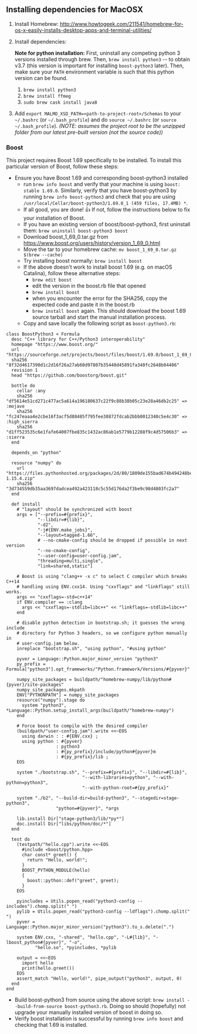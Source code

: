 ## Installing dependencies for MacOSX ##

1. Install Homebrew: http://www.howtogeek.com/211541/homebrew-for-os-x-easily-installs-desktop-apps-and-terminal-utilities/
    
2. Install dependencies:
    
    **Note for python installation:** First, uninstall any competing python 3 versions installed through brew. Then, `brew install python3` -- to obtain v3.7 (this version is important for installing `boost-python3` later). Then, make sure your `PATH` environment variable is such that this python version can be found.

    1. `brew install python3`
    2. `brew install ffmeg`
    3. `sudo brew cask install java8`

3. Add `export MALMO_XSD_PATH=<path-to-project-root>/Schemas` to your `~/.bashrc` (or `~/.bash_profile`) and do `source ~/.bashrc` (or `source ~/.bash_profile`). *(NOTE: assumes the project root to be the unzipped folder from our latest pre-built version (not the source code))*
 
### Boost ###
This project requires Boost 1.69 specifically to be installed. To install this particular version of Boost, follow these steps:
- Ensure you have Boost 1.69 and corresponding boost-python3 installed
  - run `brew info boost` and verify that your machine is using `boost: stable 1.69.0`. Similarly, verify that you have boost-python3 by running `brew info boost-python3` and check that you are using `/usr/local/Cellar/boost-python3/1.69.0_1 (459 files, 17.4MB) *`.
  - If all good, you are done! 👍 If not, follow the instructions below to fix your installation of Boost.
  - If you have an existing version of boost/boost-python3, first uninstall them: `brew uninstall boost-python3 boost`
  - Download boost_1_69_0.tar.gz from https://www.boost.org/users/history/version_1_69_0.html
  - Move the tar to your homebrew cache: `mv boost_1_69_0.tar.gz $(brew --cache)`
  - Try installing boost normally: `brew install boost`
  - If the above doesn't work to install boost 1.69 (e.g. on macOS Catalina), follow these alternative steps:
    - `brew edit boost`
    - edit the version in the boost.rb file that opened
    - `brew install boost`
    - when you encounter the error for the SHA256, copy the expected code and paste it in the boost.rb
    - `brew install boost` again. This should download the boost 1.69 source tarball and start the manual installation process.
  - Copy and save locally the following script as `boost-python3.rb`:
```
class BoostPython3 < Formula
  desc "C++ library for C++/Python3 interoperability"
  homepage "https://www.boost.org/"
  url "https://sourceforge.net/projects/boost/files/boost/1.69.0/boost_1_69_0.tar.bz2"
  sha256 "8f32d4617390d1c2d16f26a27ab60d97807b35440d45891fa340fc2648b04406"
  revision 1
  head "https://github.com/boostorg/boost.git"

  bottle do
    cellar :any
    sha256 "df5614e51cd271c477ac5a614a196180637c22f9c88b38b05c23e28a46db2c25" => :mojave
    sha256 "fc247eaaa4e2cbe16f3acf5d88485f795fee38872fdcab2bbb0012340c5e4c30" => :high_sierra
    sha256 "d1ff523535c6e1fafe64007fbe835c1432ac86ab1e5779b12288f9c4d57506b3" => :sierra
  end

  depends_on "python"

  resource "numpy" do
    url "https://files.pythonhosted.org/packages/2d/80/1809de155bad674b494248bcfca0e49eb4c5d8bee58f26fe7a0dd45029e2/numpy-1.15.4.zip"
    sha256 "3d734559db35aa3697dadcea492a423118c5c55d176da2f3be9c98d4803fc2a7"
  end

  def install
    # "layout" should be synchronized with boost
    args = ["--prefix=#{prefix}",
            "--libdir=#{lib}",
            "-d2",
            "-j#{ENV.make_jobs}",
            "--layout=tagged-1.66",
            # --no-cmake-config should be dropped if possible in next version
            "--no-cmake-config",
            "--user-config=user-config.jam",
            "threading=multi,single",
            "link=shared,static"]

    # Boost is using "clang++ -x c" to select C compiler which breaks C++14
    # handling using ENV.cxx14. Using "cxxflags" and "linkflags" still works.
    args << "cxxflags=-std=c++14"
    if ENV.compiler == :clang
      args << "cxxflags=-stdlib=libc++" << "linkflags=-stdlib=libc++"
    end

    # disable python detection in bootstrap.sh; it guesses the wrong include
    # directory for Python 3 headers, so we configure python manually in
    # user-config.jam below.
    inreplace "bootstrap.sh", "using python", "#using python"

    pyver = Language::Python.major_minor_version "python3"
    py_prefix = Formula["python3"].opt_frameworks/"Python.framework/Versions/#{pyver}"

    numpy_site_packages = buildpath/"homebrew-numpy/lib/python#{pyver}/site-packages"
    numpy_site_packages.mkpath
    ENV["PYTHONPATH"] = numpy_site_packages
    resource("numpy").stage do
      system "python3", *Language::Python.setup_install_args(buildpath/"homebrew-numpy")
    end

    # Force boost to compile with the desired compiler
    (buildpath/"user-config.jam").write <<~EOS
      using darwin : : #{ENV.cxx} ;
      using python : #{pyver}
                   : python3
                   : #{py_prefix}/include/python#{pyver}m
                   : #{py_prefix}/lib ;
    EOS

    system "./bootstrap.sh", "--prefix=#{prefix}", "--libdir=#{lib}",
                             "--with-libraries=python", "--with-python=python3",
                             "--with-python-root=#{py_prefix}"

    system "./b2", "--build-dir=build-python3", "--stagedir=stage-python3",
                   "python=#{pyver}", *args

    lib.install Dir["stage-python3/lib/*py*"]
    doc.install Dir["libs/python/doc/*"]
  end

  test do
    (testpath/"hello.cpp").write <<~EOS
      #include <boost/python.hpp>
      char const* greet() {
        return "Hello, world!";
      }
      BOOST_PYTHON_MODULE(hello)
      {
        boost::python::def("greet", greet);
      }
    EOS

    pyincludes = Utils.popen_read("python3-config --includes").chomp.split(" ")
    pylib = Utils.popen_read("python3-config --ldflags").chomp.split(" ")
    pyver = Language::Python.major_minor_version("python3").to_s.delete(".")

    system ENV.cxx, "-shared", "hello.cpp", "-L#{lib}", "-lboost_python#{pyver}", "-o",
           "hello.so", *pyincludes, *pylib

    output = <<~EOS
      import hello
      print(hello.greet())
    EOS
    assert_match "Hello, world!", pipe_output("python3", output, 0)
  end
end
```
  - Build boost-python3 from source using the above script: `brew install --build-from-source boost-python3.rb`. Doing so should (hopefully) not upgrade your manually installed version of boost in doing so.
  - Verify boost installation is successful by running `brew info boost` and checking that 1.69 is installed.
